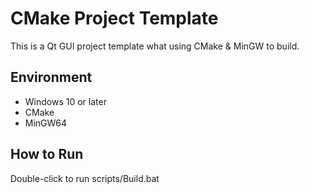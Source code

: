 # CMake Project Template
This is a Qt GUI project template what using CMake & MinGW to build.

## Environment
- Windows 10 or later
- CMake
- MinGW64

## How to Run
Double-click to run scripts/Build.bat
